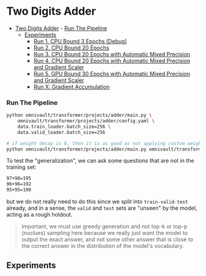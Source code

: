 # Two Digits Adder

-   [Two Digits Adder](#two-digits-adder) -
    [Run The Pipeline](#run-the-pipeline)
    -   [Experiments](#experiments)
        -   [Run 1. CPU Bound 3 Epochs (Debug)](#run-1-cpu-bound-3-epochs-debug)
        -   [Run 2. CPU Bound 20 Epochs](#run-2-cpu-bound-20-epochs)
        -   [Run 3. CPU Bound 20 Epochs with Automatic Mixed Precision](#run-3-cpu-bound-20-epochs-with-automatic-mixed-precision)
        -   [Run 4. CPU Bound 20 Epochs with Automatic Mixed Precision and Gradient Scaler](#run-4-cpu-bound-20-epochs-with-automatic-mixed-precision-and-gradient-scaler)
        -   [Run 5. GPU Bound 30 Epochs with Automatic Mixed Precision and Gradient Scaler](#run-5-gpu-bound-30-epochs-with-automatic-mixed-precision-and-gradient-scaler)
        -   [Run X: Gradient Accumulation](#run-x-gradient-accumulation)

### Run The Pipeline

```bash
python omnivault/transformer/projects/adder/main.py \
    omnivault/transformer/projects/adder/config.yaml \
    data.train_loader.batch_size=256 \
    data.valid_loader.batch_size=256

# if weight decay is 0, then it is as good as not applying custom weight decay to diff param groups:
python omnivault/transformer/projects/adder/main.py omnivault/transformer/projects/adder/config.yaml data.train_loader.batch_size=256 data.valid_loader.batch_size=256 trainer.apply_weight_decay_to_different_param_groups=True optimizer.weight_decay=1e-2
```

To test the "generalization", we can ask some questions that are not in the
training set:

```bash
97+98=195
96+96=192
95+95=190
```

but we do not really need to do this since we split into `train-valid-test`
already, and in a sense, the `valid` and `test` sets are "unseen" by the model,
acting as a rough holdout.

> Important, we must use greedy generation and not top-k or top-p (nuclues)
> sampling here because we really just want the model to output the exact
> answer, and not some other answer that is close to the correct answer in the
> distribution of the model's vocabulary.

## Experiments
